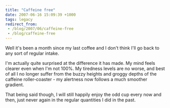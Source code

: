 ```yaml
---
title: "Caffeine free"
date: 2007-06-16 15:09:39 +1000
tags: legacy
redirect_from:
 - /blog/2007/06/caffeine-free
 - /blog/caffeine-free
---
```


Well it's been a month since my last coffee and I don't think I'll go back to any sort of regular intake.

I'm actually quite surprised at the difference it has made. My mind feels clearer even when I'm not 100%. My tiredness levels are no worse, and best of all I no longer suffer from the buzzy heights and groggy depths of the caffeine roller-coaster - my alertness now follows a much smoother gradient.

That being said though, I will still happily enjoy the odd cup every now and then, just never again in the regular quantities I did in the past.
